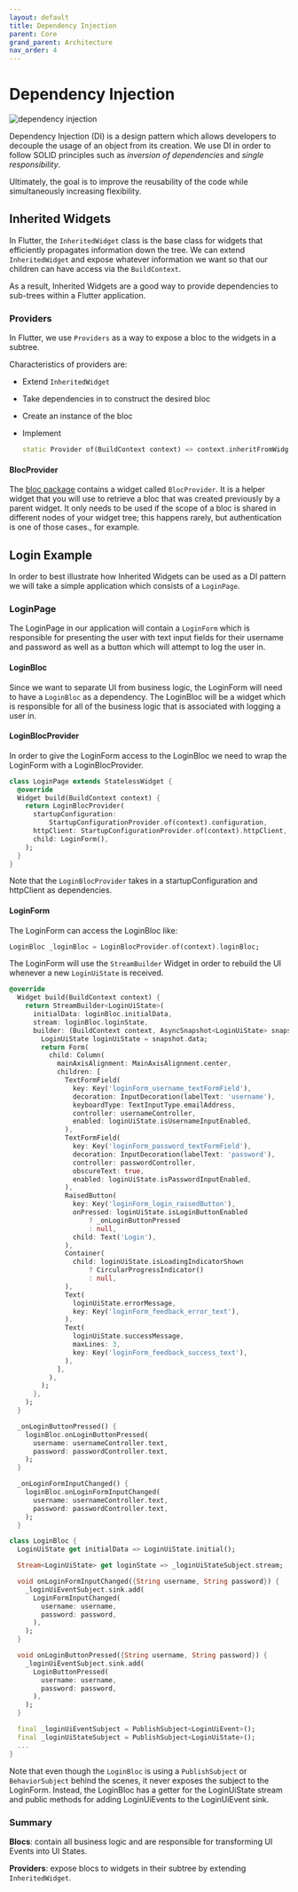 ```yaml
---
layout: default
title: Dependency Injection
parent: Core
grand_parent: Architecture
nav_order: 4
---
```


# Dependency Injection

![dependency injection]({{site.baseurl}}/assets/images/dependency_injection.png)

Dependency Injection (DI) is a design pattern which allows developers to decouple the usage of an object from its creation. We use DI in order to follow SOLID principles such as _inversion of dependencies_ and _single responsibility_.

Ultimately, the goal is to improve the reusability of the code while simultaneously increasing flexibility.

## Inherited Widgets

In Flutter, the `InheritedWidget` class is the base class for widgets that efficiently propagates information down the tree. We can extend `InheritedWidget` and expose whatever information we want so that our children can have access via the `BuildContext`.

As a result, Inherited Widgets are a good way to provide dependencies to sub-trees within a Flutter application.

### Providers

In Flutter, we use `Providers` as a way to expose a bloc to the widgets in a subtree.

Characteristics of providers are:

- Extend `InheritedWidget`
- Take dependencies in to construct the desired bloc
- Create an instance of the bloc
- Implement

  ```dart
  static Provider of(BuildContext context) => context.inheritFromWidgetOfExactType(Provider);
  ```

#### BlocProvider

The [bloc package](https://felangel.github.io/bloc/#/) contains a widget called `BlocProvider`. It is a helper widget that you will use to retrieve a bloc that was created previously by a parent widget. It only needs to be used if the scope of a bloc is shared in different nodes of your widget tree; this happens rarely, but authentication is one of those cases., for example.

## Login Example

In order to best illustrate how Inherited Widgets can be used as a DI pattern we will take a simple application which consists of a `LoginPage`.

### LoginPage

The LoginPage in our application will contain a `LoginForm` which is responsible for presenting the user with text input fields for their username and password as well as a button which will attempt to log the user in.

#### LoginBloc

Since we want to separate UI from business logic, the LoginForm will need to have a `LoginBloc` as a dependency. The LoginBloc will be a widget which is responsible for all of the business logic that is associated with logging a user in.

#### LoginBlocProvider

In order to give the LoginForm access to the LoginBloc we need to wrap the LoginForm with a LoginBlocProvider.

```dart
class LoginPage extends StatelessWidget {
  @override
  Widget build(BuildContext context) {
    return LoginBlocProvider(
      startupConfiguration:
          StartupConfigurationProvider.of(context).configuration,
      httpClient: StartupConfigurationProvider.of(context).httpClient,
      child: LoginForm(),
    );
  }
}
```

Note that the `LoginBlocProvider` takes in a startupConfiguration and httpClient as dependencies.

#### LoginForm

The LoginForm can access the LoginBloc like:

```dart
LoginBloc _loginBloc = LoginBlocProvider.of(context).loginBloc;
```

The LoginForm will use the `StreamBuilder` Widget in order to rebuild the UI whenever a new `LoginUiState` is received.

```dart
@override
  Widget build(BuildContext context) {
    return StreamBuilder<LoginUiState>(
      initialData: loginBloc.initialData,
      stream: loginBloc.loginState,
      builder: (BuildContext context, AsyncSnapshot<LoginUiState> snapshot) {
        LoginUiState loginUiState = snapshot.data;
        return Form(
          child: Column(
            mainAxisAlignment: MainAxisAlignment.center,
            children: [
              TextFormField(
                key: Key('loginForm_username_textFormField'),
                decoration: InputDecoration(labelText: 'username'),
                keyboardType: TextInputType.emailAddress,
                controller: usernameController,
                enabled: loginUiState.isUsernameInputEnabled,
              ),
              TextFormField(
                key: Key('loginForm_password_textFormField'),
                decoration: InputDecoration(labelText: 'password'),
                controller: passwordController,
                obscureText: true,
                enabled: loginUiState.isPasswordInputEnabled,
              ),
              RaisedButton(
                key: Key('loginForm_login_raisedButton'),
                onPressed: loginUiState.isLoginButtonEnabled
                    ? _onLoginButtonPressed
                    : null,
                child: Text('Login'),
              ),
              Container(
                child: loginUiState.isLoadingIndicatorShown
                    ? CircularProgressIndicator()
                    : null,
              ),
              Text(
                loginUiState.errorMessage,
                key: Key('loginForm_feedback_error_text'),
              ),
              Text(
                loginUiState.successMessage,
                maxLines: 3,
                key: Key('loginForm_feedback_success_text'),
              ),
            ],
          ),
        );
      },
    );
  }

  _onLoginButtonPressed() {
    loginBloc.onLoginButtonPressed(
      username: usernameController.text,
      password: passwordController.text,
    );
  }

  _onLoginFormInputChanged() {
    loginBloc.onLoginFormInputChanged(
      username: usernameController.text,
      password: passwordController.text,
    );
  }
```

```dart
class LoginBloc {
  LoginUiState get initialData => LoginUiState.initial();

  Stream<LoginUiState> get loginState => _loginUiStateSubject.stream;

  void onLoginFormInputChanged({String username, String password}) {
    _loginUiEventSubject.sink.add(
      LoginFormInputChanged(
        username: username,
        password: password,
      ),
    );
  }

  void onLoginButtonPressed({String username, String password}) {
    _loginUiEventSubject.sink.add(
      LoginButtonPressed(
        username: username,
        password: password,
      ),
    );
  }

  final _loginUiEventSubject = PublishSubject<LoginUiEvent>();
  final _loginUiStateSubject = PublishSubject<LoginUiState>();
  ...
}
```

Note that even though the `LoginBloc` is using a `PublishSubject` or `BehaviorSubject` behind the scenes, it never exposes the subject to the LoginForm. Instead, the LoginBloc has a getter for the LoginUiState stream and public methods for adding LoginUiEvents to the LoginUiEvent sink.

### Summary

**Blocs**: contain all business logic and are responsible for transforming UI Events into UI States.

**Providers**: expose blocs to widgets in their subtree by extending `InheritedWidget`.